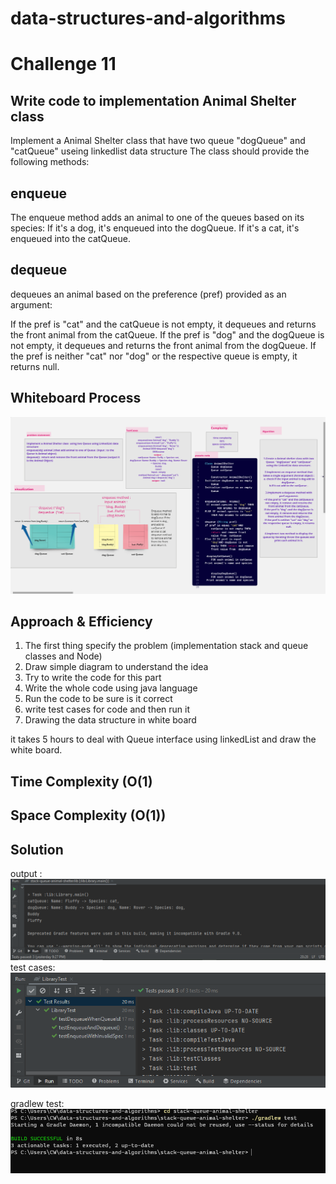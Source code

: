 # data-structures-and-algorithms

# Challenge 11
<!-- Description of the challenge -->
## Write code to implementation  Animal Shelter class

Implement a Animal Shelter class that have two queue "dogQueue" and "catQueue" useing linkedlist data structure
The class should provide the following methods:
## **enqueue**
The enqueue method adds an animal to one of the queues based on its species:
If it's a dog, it's enqueued into the dogQueue.
If it's a cat, it's enqueued into the catQueue.
## **dequeue**
dequeues an animal based on the preference (pref) provided as an argument:

If the pref is "cat" and the catQueue is not empty, it dequeues and returns the front animal from the catQueue.
If the pref is "dog" and the dogQueue is not empty, it dequeues and returns the front animal from the dogQueue.
If the pref is neither "cat" nor "dog" or the respective queue is empty, it returns null.




## Whiteboard Process
<!-- Embedded whiteboard image -->
![image (38).png](pic%2Fimage%20%2838%29.png)

## Approach & Efficiency
<!-- What approach did you take? Why? What is the Big O space/time for this approach? -->
1. The first thing specify the problem (implementation stack and queue classes and Node)
2. Draw simple diagram to understand the idea
3. Try to write the code for this part
4. Write the whole code using java language
5. Run the code to be sure is it correct
6. write test cases for code and then run it
7. Drawing the data structure in white board

it takes 5 hours to deal with Queue interface using linkedList and draw the white board.


## Time Complexity (O(1)
## Space Complexity (O(1))


## Solution
<!-- Show how to run your code,and examples of it in action -->
output :
![output12.PNG](pic%2Foutput12.PNG)
test cases:
![testCases12.PNG](pic%2FtestCases12.PNG)

gradlew test:
![gradlew12.PNG](pic%2Fgradlew12.PNG)